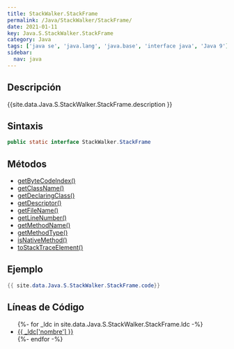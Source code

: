 ```yaml
---
title: StackWalker.StackFrame
permalink: /Java/StackWalker/StackFrame/
date: 2021-01-11
key: Java.S.StackWalker.StackFrame
category: Java
tags: ['java se', 'java.lang', 'java.base', 'interface java', 'Java 9']
sidebar: 
  nav: java
---
```


## Descripción
{{site.data.Java.S.StackWalker.StackFrame.description }}

## Sintaxis
~~~java
public static interface StackWalker.StackFrame
~~~

## Métodos
* [getByteCodeIndex()](/Java/StackWalker/StackFrame/getByteCodeIndex)
* [getClassName()](/Java/StackWalker/StackFrame/getClassName)
* [getDeclaringClass()](/Java/StackWalker/StackFrame/getDeclaringClass)
* [getDescriptor()](/Java/StackWalker/StackFrame/getDescriptor)
* [getFileName()](/Java/StackWalker/StackFrame/getFileName)
* [getLineNumber()](/Java/StackWalker/StackFrame/getLineNumber)
* [getMethodName()](/Java/StackWalker/StackFrame/getMethodName)
* [getMethodType()](/Java/StackWalker/StackFrame/getMethodType)
* [isNativeMethod()](/Java/StackWalker/StackFrame/isNativeMethod)
* [toStackTraceElement()](/Java/StackWalker/StackFrame/toStackTraceElement)

## Ejemplo
~~~java
{{ site.data.Java.S.StackWalker.StackFrame.code}}
~~~

## Líneas de Código
<ul>
{%- for _ldc in site.data.Java.S.StackWalker.StackFrame.ldc -%}
   <li>
       <a href="{{_ldc['url'] }}">{{ _ldc['nombre'] }}</a>
   </li>
{%- endfor -%}
</ul>
